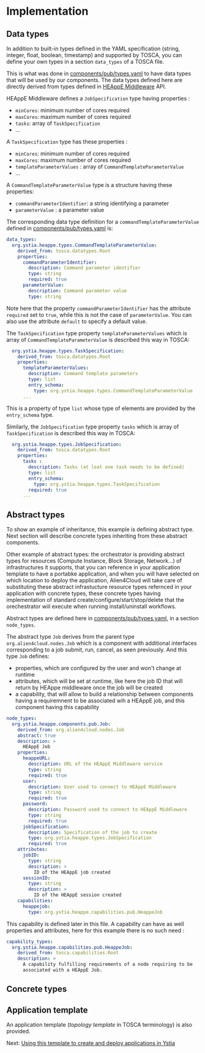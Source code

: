 # Implementation


## Data types

In addition to built-in types defined in the YAML specification (string, integer, float, boolean, timestamp) and supported by TOSCA, you can define your own types in a section `data_types` of a TOSCA file.

This is what was done in [components/pub/types.yaml](../components/pub/types.yaml) to have data types that will be used by our components. The data types defined here are directly derived from types defined in [HEAppE Middleware](https://code.it4i.cz/ADAS/HEAppE/Middleware/wikis/home) API.

HEAppE Middleware defines a `JobSpecification` type having properties :
* `minCores`: minimum number of cores required
* `maxCores`: maximum number of cores required
* `tasks`: array of `TaskSpecification`
* ...

A `TaskSpecification` type has these properties :
* `minCores`: minimum number of cores required
* `maxCores`: maximum number of cores required
* `templateParameterValues` : array of `CommandTemplateParameterValue`
* ...

A `CommandTemplateParameterValue` type is a structure having these properties:
* `commandParameterIdentifier`: a string identifying a parameter
* `parameterValue` : a parameter value

The corresponding data type definition for a `commandTemplateParameterValue` defined in [components/pub/types.yaml](../components/pub/types.yaml) is:

```yaml
data_types:
  org.ystia.heappe.types.CommandTemplateParameterValue:
    derived_from: tosca.datatypes.Root
    properties:
      commandParameterIdentifier:
        description: Command parameter identifier
        type: string
        required: true
      parameterValue:
        description: Command parameter value
        type: string
```

Note here that the property `commandParameterIdentifier`  has the attribute `required` set to `true`, while this is not the case of `parameterValue`. You can also use the attribute `default` to specify a default value.

The `TaskSpecification` type property `templateParameterValues` which is array of `CommandTemplateParameterValue` is described this way in TOSCA:

```yaml
  org.ystia.heappe.types.TaskSpecification:
    derived_from: tosca.datatypes.Root
    properties:
      templateParameterValues:
        description: Command template parameters
        type: list
        entry_schema:
          type: org.ystia.heappe.types.CommandTemplateParameterValue
      ...
```

This is a property of type `list` whose type of elements are provided by the `entry_schema` type.

Similarly, the `JobSpecification` type property `tasks` which is array of `TaskSpecification` is described this way in TOSCA:
```yaml
  org.ystia.heappe.types.JobSpecification:
    derived_from: tosca.datatypes.Root
    properties:
      tasks :
        description: Tasks (at leat one task needs to be defined)
        type: list
        entry_schema:
          type: org.ystia.heappe.types.TaskSpecification
        required: true
      ...
```


## Abstract types

To show an example of inheritance, this example is defining abstract type. Next section will describe concrete types inheriting from these abstract components.

Other example of abstract types: the orchestrator is providing abstract types for resources (Compute Instance, Block Storage, Network...) of infrastructures it supports, that you can reference in your application template to have a portabke application, and when you will have selected on which location to deploy the application, Alien4Cloud will take care of substituting these abstract infrastucture resource types refernced in your application with concrete types, these concrete types having implementation of standard create/configure/start/stop/delete that the orechestrator wiil execute when running install/uninstall workflows.

Abstract types are defined here in [components/pub/types.yaml](../components/pub/types.yaml), in a section `node_types`.

The abstract type `Job` derives from the parent type `org.alien4cloud.nodes.Job` which is a component with additional interfaces corresponding to a job submit, run, cancel, as seen previously.
And this type `Job` defines:
* properties, which are configured by the user and won't change at runtime
* attributes, which will be set at runtime, like here the job ID that will return by HEAppe middleware once the job will be created
* a capability, that will allow to build a relationship between components having a requiremnent to be associated wih a HEAppE job, and this component having this capability

```yaml
node_types:
  org.ystia.heappe.components.pub.Job:
    derived_from: org.alien4cloud.nodes.Job
    abstract: true
    description: >
      HEAppE Job
    properties:
      heappeURL:
        description: URL of the HEAppE Middleware service
        type: string
        required: true
      user:
        description: User used to connect to HEAppE Middleware
        type: string
        required: true
      password:
        description: Password used to connect to HEAppE Middleware
        type: string
        required: true
      jobSpecification:
        description: Specification of the job to create
        type: org.ystia.heappe.types.JobSpecification
        required: true
    attributes:
      jobID:
        type: string
        description: >
          ID of the HEAppE job created
      sessionID:
        type: string
        description: >
          ID of the HEAppE session created
    capabilities:
      heappejob:
        type: org.ystia.heappe.capabilities.pub.HeappeJob

```

This capability is defined later in this file. A capability can have as well properties and attributes, here for this example there is no such need :

```yaml
capability_types:
  org.ystia.heappe.capabilities.pub.HeappeJob:
    derived_from: tosca.capabilities.Root
    description: >
      A capability fulfilling requirements of a node requiring to be
      associated with a HEAppE Job.
```



## Concrete types

## Application template

An application template (*topology template* in TOSCA terminology) is also provided.

Next: [Using this template to create and deploy applications in Ystia](using_ystia.md)
